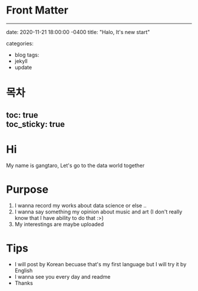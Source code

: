 # Front Matter
---
date: 2020-11-21 18:00:00 -0400
title: "Halo, It's new start"

categories:
  - blog
tags: 
  - jekyll
  - update

# 목차
toc: true  
toc_sticky: true 
---



# Hi
My name is gangtaro, Let's go to the data world together

# Purpose
1. I wanna record my works about data science or else ..
2. I wanna say something my opinion about music and art (I don't really know that I have ability to do that :>)
3. My interestings are maybe uploaded

# Tips
- I will post by Korean becuase that's my first language but I will try it by English
- I wanna see you every day and readme
- Thanks

